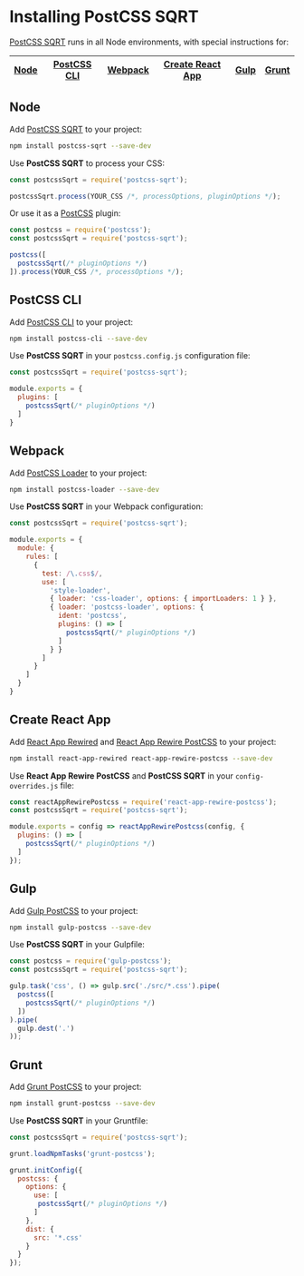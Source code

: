 # Installing PostCSS SQRT

[PostCSS SQRT] runs in all Node environments, with special instructions for:

| [Node](#node) | [PostCSS CLI](#postcss-cli) | [Webpack](#webpack) | [Create React App](#create-react-app) | [Gulp](#gulp) | [Grunt](#grunt) |
| --- | --- | --- | --- | --- | --- |

## Node

Add [PostCSS SQRT] to your project:

```bash
npm install postcss-sqrt --save-dev
```

Use **PostCSS SQRT** to process your CSS:

```js
const postcssSqrt = require('postcss-sqrt');

postcssSqrt.process(YOUR_CSS /*, processOptions, pluginOptions */);
```

Or use it as a [PostCSS] plugin:

```js
const postcss = require('postcss');
const postcssSqrt = require('postcss-sqrt');

postcss([
  postcssSqrt(/* pluginOptions */)
]).process(YOUR_CSS /*, processOptions */);
```

## PostCSS CLI

Add [PostCSS CLI] to your project:

```bash
npm install postcss-cli --save-dev
```

Use **PostCSS SQRT** in your `postcss.config.js` configuration file:

```js
const postcssSqrt = require('postcss-sqrt');

module.exports = {
  plugins: [
    postcssSqrt(/* pluginOptions */)
  ]
}
```

## Webpack

Add [PostCSS Loader] to your project:

```bash
npm install postcss-loader --save-dev
```

Use **PostCSS SQRT** in your Webpack configuration:

```js
const postcssSqrt = require('postcss-sqrt');

module.exports = {
  module: {
    rules: [
      {
        test: /\.css$/,
        use: [
          'style-loader',
          { loader: 'css-loader', options: { importLoaders: 1 } },
          { loader: 'postcss-loader', options: {
            ident: 'postcss',
            plugins: () => [
              postcssSqrt(/* pluginOptions */)
            ]
          } }
        ]
      }
    ]
  }
}
```

## Create React App

Add [React App Rewired] and [React App Rewire PostCSS] to your project:

```bash
npm install react-app-rewired react-app-rewire-postcss --save-dev
```

Use **React App Rewire PostCSS** and **PostCSS SQRT** in your
`config-overrides.js` file:

```js
const reactAppRewirePostcss = require('react-app-rewire-postcss');
const postcssSqrt = require('postcss-sqrt');

module.exports = config => reactAppRewirePostcss(config, {
  plugins: () => [
    postcssSqrt(/* pluginOptions */)
  ]
});
```

## Gulp

Add [Gulp PostCSS] to your project:

```bash
npm install gulp-postcss --save-dev
```

Use **PostCSS SQRT** in your Gulpfile:

```js
const postcss = require('gulp-postcss');
const postcssSqrt = require('postcss-sqrt');

gulp.task('css', () => gulp.src('./src/*.css').pipe(
  postcss([
    postcssSqrt(/* pluginOptions */)
  ])
).pipe(
  gulp.dest('.')
));
```

## Grunt

Add [Grunt PostCSS] to your project:

```bash
npm install grunt-postcss --save-dev
```

Use **PostCSS SQRT** in your Gruntfile:

```js
const postcssSqrt = require('postcss-sqrt');

grunt.loadNpmTasks('grunt-postcss');

grunt.initConfig({
  postcss: {
    options: {
      use: [
       postcssSqrt(/* pluginOptions */)
      ]
    },
    dist: {
      src: '*.css'
    }
  }
});
```

[Gulp PostCSS]: https://github.com/postcss/gulp-postcss
[Grunt PostCSS]: https://github.com/nDmitry/grunt-postcss
[PostCSS]: https://github.com/postcss/postcss
[PostCSS CLI]: https://github.com/postcss/postcss-cli
[PostCSS Loader]: https://github.com/postcss/postcss-loader
[PostCSS SQRT]: https://github.com/limitlessloop/postcss-sqrt
[React App Rewire PostCSS]: https://github.com/csstools/react-app-rewire-postcss
[React App Rewired]: https://github.com/timarney/react-app-rewired
